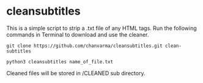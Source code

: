 # cleansubtitles
This is a simple script to strip a .txt file of any HTML tags. Run the following commands in Terminal to download and use the cleaner.

`git clone https://github.com/chanvarma/cleansubtitles.git clean-subtitles`


`python3 cleansubtitles name_of_file.txt`

Cleaned files will be stored in /CLEANED sub directory. 
